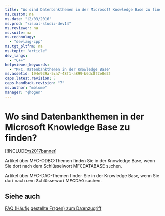 ```yaml
---
title: "Wo sind Datenbankthemen in der Microsoft Knowledge Base zu finden?"
ms.custom: na
ms.date: "12/03/2016"
ms.prod: "visual-studio-dev14"
ms.reviewer: na
ms.suite: na
ms.technology: 
  - "devlang-cpp"
ms.tgt_pltfrm: na
ms.topic: "article"
dev_langs: 
  - "C++"
helpviewer_keywords: 
  - "MFC, Datenbankthemen in der Knowledge Base"
ms.assetid: 194e939a-5ca7-48f1-a899-b6dc8f2e0e2f
caps.latest.revision: 7
caps.handback.revision: "7"
ms.author: "mblome"
manager: "ghogen"
---
```

# Wo sind Datenbankthemen in der Microsoft Knowledge Base zu finden?
[!INCLUDE[vs2017banner](../assembler/inline/includes/vs2017banner.md)]

Artikel über MFC\-ODBC\-Themen finden Sie in der Knowledge Base, wenn Sie dort nach dem Schlüsselwort MFCDATABASE suchen.  
  
 Artikel über MFC\-DAO\-Themen finden Sie in der Knowledge Base, wenn Sie dort nach dem Schlüsselwort MFCDAO suchen.  
  
## Siehe auch  
 [FAQ \(Häufig gestellte Fragen\) zum Datenzugriff](../data/data-access-frequently-asked-questions-mfc-data-access.md)